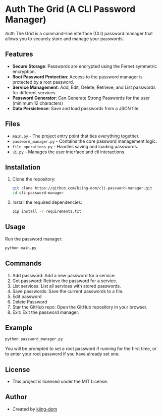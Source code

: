 # Auth The Grid (A CLI Password Manager)

Auth The Grid is a command-line interface (CLI) password manager that allows you to securely store and manage your passwords.

## Features

- **Secure Storage**: Passwords are encrypted using the Fernet symmetric encryption.
- **Root Password Protection**: Access to the password manager is protected by a root password.
- **Service Management**: Add, Edit, Delete, Retrieve, and List passwords for different services.
- **Password Generator**: Can Generate Strong Passwords for the user (minimum 12 characters)
- **Data Persistence**: Save and load passwords from a JSON file.

## Files

- `main.py` - The project entry point that ties everything together.
- `password_manager.py` - Contains the core password management logic.
- `file_operations.py` - Handles saving and loading passwords.
- `ui.py` - Manages the user interface and cli interactions
  

## Installation

1. Clone the repository:
    ```sh
    git clone https://github.com/kiing-dom/cli-password-manager.git
    cd cli-password-manager
    ```

2. Install the required dependencies:
    ```sh
    pip install -r requirements.txt
    ```

## Usage

Run the password manager:
```sh
python main.py
```

## Commands
1. Add password: Add a new password for a service.
2. Get password: Retrieve the password for a service.
3. List services: List all services with stored passwords.
4. Save passwords: Save the current passwords to a file.
5. Edit password
6. Delete Password
7. Star the GitHub repo: Open the GitHub repository in your browser.
8. Exit: Exit the password manager.

## Example
```sh
python password_manager.py
```
You will be prompted to set a root password if running for the first time, or to enter your root password if you have already set one.

## License
- This project is licensed under the MIT License.

## Author
- Created by [kiing-dom](github.com/kiing-dom)